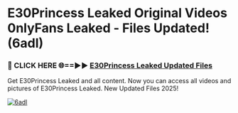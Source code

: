 # E30Princess Leaked Original Videos 0nlyFans Leaked - Files Updated! (6adl)

<h3>🔴 CLICK HERE 🌐==►► <a href="https://tinyurl.com/x26r9saj" rel="nofollow">E30Princess Leaked Updated Files</a></h3>

Get E30Princess Leaked and all content. Now you can access all videos and pictures of E30Princess Leaked. New Updated Files 2025!

[![6adl](https://i.imgur.com/LkgZPqh.gif)](https://tinyurl.com/x26r9saj)
